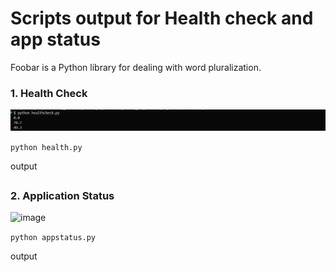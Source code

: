 # Scripts output for Health check and app status

Foobar is a Python library for dealing with word pluralization.

### 1. Health Check
![image](project-demo/healthcheck.png)

``` python health.py  ```

output

## 
### 2. Application Status

![image](project-demo/appstatus.png)

``` python appstatus.py  ```

output

## 
##